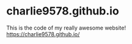 # charlie9578.github.io

This is the code of my really awesome website! https://charlie9578.github.io/
